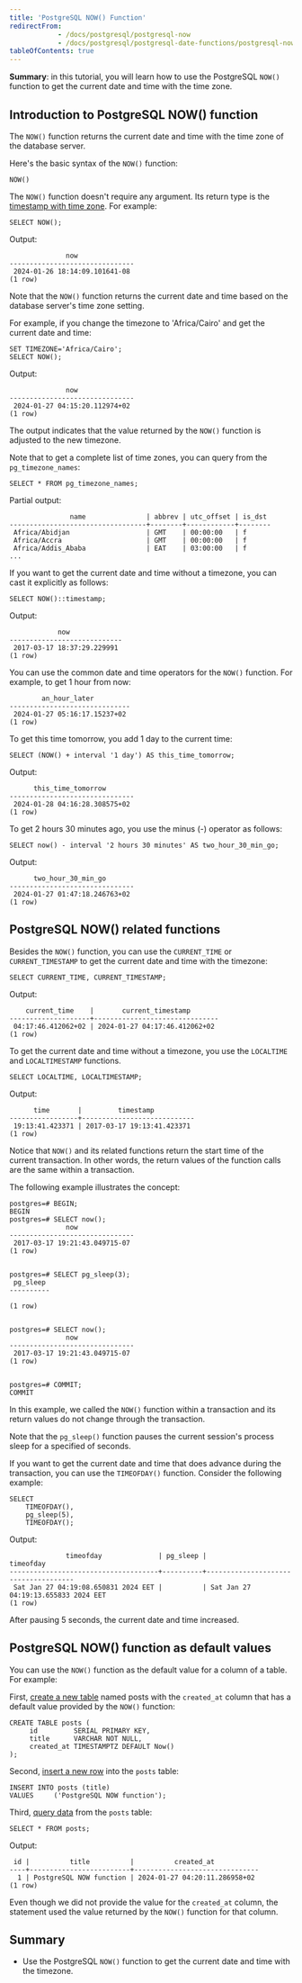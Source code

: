 ```yaml
---
title: 'PostgreSQL NOW() Function'
redirectFrom:
            - /docs/postgresql/postgresql-now 
            - /docs/postgresql/postgresql-date-functions/postgresql-now
tableOfContents: true
---
```



**Summary**: in this tutorial, you will learn how to use the PostgreSQL `NOW()` function to get the current date and time with the time zone.

## Introduction to PostgreSQL NOW() function

The `NOW()` function returns the current date and time with the time zone of the database server.

Here's the basic syntax of the `NOW()` function:

```
NOW()
```

The `NOW()` function doesn't require any argument. Its return type is the [timestamp with time zone](/docs/postgresql/postgresql-timestamp). For example:

```
SELECT NOW();
```

Output:

```
              now
-------------------------------
 2024-01-26 18:14:09.101641-08
(1 row)
```

Note that the `NOW()` function returns the current date and time based on the database server's time zone setting.

For example, if you change the timezone to 'Africa/Cairo' and get the current date and time:

```
SET TIMEZONE='Africa/Cairo';
SELECT NOW();
```

Output:

```
              now
-------------------------------
 2024-01-27 04:15:20.112974+02
(1 row)
```

The output indicates that the value returned by the `NOW()` function is adjusted to the new timezone.

Note that to get a complete list of time zones, you can query from the `pg_timezone_names`:

```
SELECT * FROM pg_timezone_names;
```

Partial output:

```
               name               | abbrev | utc_offset | is_dst
----------------------------------+--------+------------+--------
 Africa/Abidjan                   | GMT    | 00:00:00   | f
 Africa/Accra                     | GMT    | 00:00:00   | f
 Africa/Addis_Ababa               | EAT    | 03:00:00   | f
...
```

If you want to get the current date and time without a timezone, you can cast it explicitly as follows:

```
SELECT NOW()::timestamp;
```

Output:

```
            now
----------------------------
 2017-03-17 18:37:29.229991
(1 row)
```

You can use the common date and time operators for the `NOW()` function. For example, to get 1 hour from now:

```
        an_hour_later
------------------------------
 2024-01-27 05:16:17.15237+02
(1 row)
```

To get this time tomorrow, you add 1 day to the current time:

```
SELECT (NOW() + interval '1 day') AS this_time_tomorrow;
```

Output:

```
      this_time_tomorrow
-------------------------------
 2024-01-28 04:16:28.308575+02
(1 row)
```

To get 2 hours 30 minutes ago, you use the minus (-) operator as follows:

```
SELECT now() - interval '2 hours 30 minutes' AS two_hour_30_min_go;
```

Output:

```
      two_hour_30_min_go
-------------------------------
 2024-01-27 01:47:18.246763+02
(1 row)
```

## PostgreSQL NOW() related functions

Besides the `NOW()` function, you can use the `CURRENT_TIME` or `CURRENT_TIMESTAMP` to get the current date and time with the timezone:

```
SELECT CURRENT_TIME, CURRENT_TIMESTAMP;
```

Output:

```
    current_time    |       current_timestamp
--------------------+-------------------------------
 04:17:46.412062+02 | 2024-01-27 04:17:46.412062+02
(1 row)
```

To get the current date and time without a timezone, you use the `LOCALTIME` and `LOCALTIMESTAMP` functions.

```
SELECT LOCALTIME, LOCALTIMESTAMP;
```

Output:

```
      time       |         timestamp
-----------------+----------------------------
 19:13:41.423371 | 2017-03-17 19:13:41.423371
(1 row)
```

Notice that `NOW()` and its related functions return the start time of the current transaction. In other words, the return values of the function calls are the same within a transaction.

The following example illustrates the concept:

```
postgres=# BEGIN;
BEGIN
postgres=# SELECT now();
              now
-------------------------------
 2017-03-17 19:21:43.049715-07
(1 row)


postgres=# SELECT pg_sleep(3);
 pg_sleep
----------

(1 row)


postgres=# SELECT now();
              now
-------------------------------
 2017-03-17 19:21:43.049715-07
(1 row)


postgres=# COMMIT;
COMMIT
```

In this example, we called the `NOW()` function within a transaction and its return values do not change through the transaction.

Note that the `pg_sleep()` function pauses the current session's process sleep for a specified of seconds.

If you want to get the current date and time that does advance during the transaction, you can use the `TIMEOFDAY()` function. Consider the following example:

```
SELECT
    TIMEOFDAY(),
    pg_sleep(5),
    TIMEOFDAY();
```

Output:

```
              timeofday              | pg_sleep |              timeofday
-------------------------------------+----------+-------------------------------------
 Sat Jan 27 04:19:08.650831 2024 EET |          | Sat Jan 27 04:19:13.655833 2024 EET
(1 row)
```

After pausing 5 seconds, the current date and time increased.

## PostgreSQL NOW() function as default values

You can use the `NOW()` function as the default value for a column of a table. For example:

First, [create a new table](/docs/postgresql/postgresql-create-table) named posts with the `created_at` column that has a default value provided by the `NOW()` function:

```
CREATE TABLE posts (
     id         SERIAL PRIMARY KEY,
     title      VARCHAR NOT NULL,
     created_at TIMESTAMPTZ DEFAULT Now()
);
```

Second, [insert a new row](/docs/postgresql/postgresql-insert) into the `posts` table:

```
INSERT INTO posts (title)
VALUES     ('PostgreSQL NOW function');
```

Third, [query data](/docs/postgresql/postgresql-select) from the `posts` table:

```
SELECT * FROM posts;
```

Output:

```
 id |          title          |          created_at
----+-------------------------+-------------------------------
  1 | PostgreSQL NOW function | 2024-01-27 04:20:11.286958+02
(1 row)
```

Even though we did not provide the value for the `created_at` column, the statement used the value returned by the `NOW()` function for that column.

## Summary

- Use the PostgreSQL `NOW()` function to get the current date and time with the timezone.
